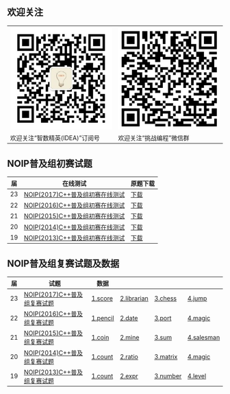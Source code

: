## 欢迎关注

<table border="0">
<tr><td>
<img src="assets/me/img/idea8.jpg" style="width:240px;height:240px">
</td><td>
<img src="assets/me/img/challenge.png" style="width:240px;height:240px">
</td></tr>
<tr><td>欢迎关注“智数精英(IDEA)”订阅号</td><td>欢迎关注“挑战编程”微信群</td></tr>
</table>

## NOIP普及组初赛试题

| 届 |在线测试 |原题下载|
|---|---|---|
|23|[NOIP(2017)C++普及组初赛在线测试](junior/preliminary/page/23-C++2017-10-14.html)|[下载](junior/preliminary/text/23.NOIP2017普及组初赛C++试题和答案.pdf)|
|22|[NOIP(2016)C++普及组初赛在线测试](junior/preliminary/page/22-C++2016-10-22.html)|[下载](junior/preliminary/text/22.NOIP2016普及组初赛C++试题和答案.pdf)|
|21|[NOIP(2015)C++普及组初赛在线测试](junior/preliminary/page/21-C++2015-10-11.html)|[下载](junior/preliminary/text/21.NOIP2015普及组初赛C++试题和答案.pdf)|
|20|[NOIP(2014)C++普及组初赛在线测试](junior/preliminary/page/20-C++2014-10-12.html)|[下载](junior/preliminary/text/20.NOIP2014普及组初赛C++试题和答案.pdf)|
|19|[NOIP(2013)C++普及组初赛在线测试](junior/preliminary/page/19-C++2013-10-13.html)|[下载](junior/preliminary/text/19.NOIP2013普及组初赛C++试题和答案.pdf)|

## NOIP普及组复赛试题及数据

| 届 |试题 |数据 | | | |
|---|---|---|---|---|---|
|23|[NOIP(2017)C++普及组复赛试题](junior/repecharge/2017/23.NOIP2017普及组复赛C++试题.pdf)|[1.score](junior/repecharge/2017/data/1.score.rar)|[2.librarian](junior/repecharge/2017/data/2.librarian.rar)|[3.chess](junior/repecharge/2017/data/3.chess.rar)|[4.jump](junior/repecharge/2017/data/4.jump.rar)|
|22|[NOIP(2016)C++普及组复赛试题](junior/repecharge/2016/22.NOIP2016普及组复赛C++试题.pdf)|[1.pencil](junior/repecharge/2016/data/1.pencil.rar)|[2.date](junior/repecharge/2016/data/2.date.rar)|[3.port](junior/repecharge/2016/data/3.port.rar)|[4.magic](junior/repecharge/2016/data/4.magic.rar)|
|21|[NOIP(2015)C++普及组复赛试题](junior/repecharge/2015/21.NOIP2015普及组复赛C++试题.pdf)|[1.coin](junior/repecharge/2015/data/1.coin.rar)|[2.mine](junior/repecharge/2015/data/2.mine.rar)|[3.sum](junior/repecharge/2015/data/3.sum.rar)|[4.salesman](junior/repecharge/2015/data/4.salesman.rar)|
|20|[NOIP(2014)C++普及组复赛试题](junior/repecharge/2014/20.NOIP2014普及组复赛C++试题.pdf)|[1.count](junior/repecharge/2014/data/1.count.rar)|[2.ratio](junior/repecharge/2014/data/2.ratio.rar)|[3.matrix](junior/repecharge/2014/data/3.matrix.rar)|[4.magic](junior/repecharge/2014/data/4.submatrix.rar)|
|19|[NOIP(2013)C++普及组复赛试题](junior/repecharge/2013/19.NOIP2013普及组复赛C++试题.pdf)|[1.count](junior/repecharge/2013/data/1.count.rar)|[2.expr](junior/repecharge/2013/data/2.expr.rar)|[3.number](junior/repecharge/2013/data/3.number.rar)|[4.level](junior/repecharge/2013/data/4.level.rar)|
